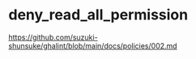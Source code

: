# deny_read_all_permission

https://github.com/suzuki-shunsuke/ghalint/blob/main/docs/policies/002.md
